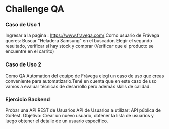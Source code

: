 # Challenge QA

### Caso de Uso 1
Ingresar a la pagina : https://www.fravega.com/
Como usuario de Frávega queres:
Buscar "Heladera Samsung" en el buscador.
Elegir el segundo resultado, verificar si hay stock y comprar (Verificar que el producto se
encuentre en el carrito)

### Caso de Uso 2
Como QA Automation del equipo de Frávega elegí un caso de uso que creas conveniente
para automatizarlo.Tené en cuenta que en este caso de uso vamos a evaluar técnicas de
desarrollo pero además skills de calidad.

### Ejercicio Backend
Probar una API REST de Usuarios
API de Usuarios a utilizar: API pública de GoRest.
Objetivo: Crear un nuevo usuario, obtener la lista de usuarios y luego obtener el detalle de
un usuario específico.
